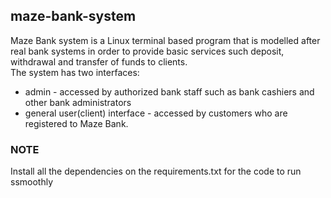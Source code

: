 ## maze-bank-system
Maze Bank system is a Linux terminal based program that is modelled after real bank systems in order to provide basic services such deposit, withdrawal and transfer of funds to clients.<br>
The system has two interfaces:

   - admin - accessed by authorized bank staff such as bank cashiers and other bank administrators
   - general user(client) interface - accessed by customers who are registered to Maze Bank.
### NOTE
Install all the dependencies on the requirements.txt for the code to run ssmoothly
    
